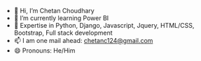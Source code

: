 - 👋 Hi, I’m Chetan Choudhary
- 🌱 I’m currently learning Power BI
- 🌱 Expertise in Python, Django, Javascript, Jquery, HTML/CSS, Bootstrap, Full stack development
- 📫 I am one mail ahead: chetanc124@gmail.com 
- 😄 Pronouns: He/Him

<!---
chetanchaudharie/chetanchaudharie is a ✨ special ✨ repository because its `README.md` (this file) appears on your GitHub profile.
You can click the Preview link to take a look at your changes.
--->
